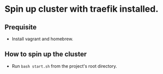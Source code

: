 # Spin up cluster with traefik installed.

## Prequisite
* Install vagrant and homebrew.

## How to spin up the cluster
* Run `bash start.sh` from the project's root directory.
